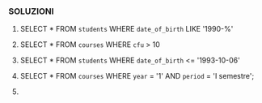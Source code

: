 ### SOLUZIONI

1. SELECT \* FROM `students` WHERE `date_of_birth` LIKE '1990-%'

2. SELECT \* FROM `courses` WHERE `cfu` > 10

3. SELECT \* FROM `students` WHERE `date_of_birth` <= '1993-10-06'

4. SELECT \* FROM `courses` WHERE `year` = '1' AND `period` = 'I semestre';

5.
